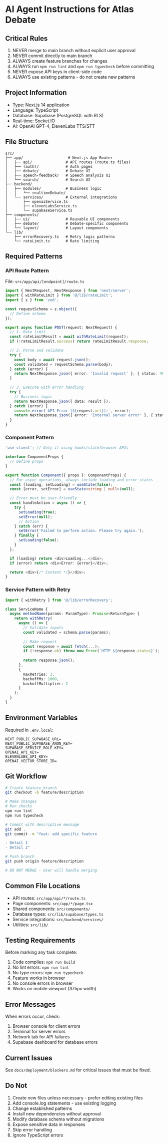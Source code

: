 # AI Agent Instructions for Atlas Debate

## Critical Rules

1. NEVER merge to main branch without explicit user approval
2. NEVER commit directly to main branch
3. ALWAYS create feature branches for changes
4. ALWAYS run `npm run lint` and `npm run typecheck` before committing
5. NEVER expose API keys in client-side code
6. ALWAYS use existing patterns - do not create new patterns

## Project Information

- Type: Next.js 14 application
- Language: TypeScript
- Database: Supabase (PostgreSQL with RLS)
- Real-time: Socket.IO
- AI: OpenAI GPT-4, ElevenLabs TTS/STT

## File Structure

```
src/
├── app/                    # Next.js App Router
│   ├── api/               # API routes (route.ts files)
│   ├── (auth)/            # Auth pages
│   ├── debate/            # Debate UI
│   ├── speech-feedback/   # Speech analysis UI
│   └── search/            # Search UI
├── backend/
│   ├── modules/           # Business logic
│   │   └── realtimeDebate/
│   └── services/          # External integrations
│       ├── openaiService.ts
│       ├── elevenLabsService.ts
│       └── supabaseService.ts
├── components/
│   ├── ui/                # Reusable UI components
│   ├── debate/            # Debate-specific components
│   └── layout/            # Layout components
└── lib/
    ├── errorRecovery.ts   # Retry logic patterns
    └── rateLimit.ts       # Rate limiting
```

## Required Patterns

### API Route Pattern

File: `src/app/api/[endpoint]/route.ts`

```typescript
import { NextRequest, NextResponse } from 'next/server';
import { withRateLimit } from '@/lib/rateLimit';
import { z } from 'zod';

const requestSchema = z.object({
  // Define schema
});

export async function POST(request: NextRequest) {
  // 1. Rate limit
  const rateLimitResult = await withRateLimit(request);
  if (!rateLimitResult.success) return rateLimitResult.response;

  // 2. Parse and validate
  try {
    const body = await request.json();
    const validated = requestSchema.parse(body);
  } catch (error) {
    return NextResponse.json({ error: 'Invalid request' }, { status: 400 });
  }

  // 3. Execute with error handling
  try {
    // Business logic
    return NextResponse.json({ data: result });
  } catch (error) {
    console.error(`API Error [${request.url}]:`, error);
    return NextResponse.json({ error: 'Internal server error' }, { status: 500 });
  }
}
```

### Component Pattern

```typescript
'use client'; // Only if using hooks/state/browser APIs

interface ComponentProps {
  // Define props
}

export function Component({ props }: ComponentProps) {
  // For async operations, always include loading and error states
  const [loading, setLoading] = useState(false);
  const [error, setError] = useState<string | null>(null);

  // Error must be user-friendly
  const handleAction = async () => {
    try {
      setLoading(true);
      setError(null);
      // Action
    } catch (err) {
      setError('Failed to perform action. Please try again.');
    } finally {
      setLoading(false);
    }
  };

  if (loading) return <div>Loading...</div>;
  if (error) return <div>Error: {error}</div>;

  return <div>{/* Content */}</div>;
}
```

### Service Pattern with Retry

```typescript
import { withRetry } from '@/lib/errorRecovery';

class ServiceName {
  async methodName(params: ParamType): Promise<ReturnType> {
    return withRetry(
      async () => {
        // Validate inputs
        const validated = schema.parse(params);
        
        // Make request
        const response = await fetch(...);
        if (!response.ok) throw new Error(`HTTP ${response.status}`);
        
        return response.json();
      },
      { 
        maxRetries: 3,
        backoffMs: 1000,
        backoffMultiplier: 2
      }
    );
  }
}
```

## Environment Variables

Required in `.env.local`:

```
NEXT_PUBLIC_SUPABASE_URL=
NEXT_PUBLIC_SUPABASE_ANON_KEY=
SUPABASE_SERVICE_ROLE_KEY=
OPENAI_API_KEY=
ELEVENLABS_API_KEY=
OPENAI_VECTOR_STORE_ID=
```

## Git Workflow

```bash
# Create feature branch
git checkout -b feature/description

# Make changes
# Run checks
npm run lint
npm run typecheck

# Commit with descriptive message
git add .
git commit -m "feat: add specific feature

- Detail 1
- Detail 2"

# Push branch
git push origin feature/description

# DO NOT MERGE - User will handle merging
```

## Common File Locations

- API routes: `src/app/api/*/route.ts`
- Page components: `src/app/*/page.tsx`
- Shared components: `src/components/`
- Database types: `src/lib/supabase/types.ts`
- Service integrations: `src/backend/services/`
- Utilities: `src/lib/`

## Testing Requirements

Before marking any task complete:

1. Code compiles: `npm run build`
2. No lint errors: `npm run lint`
3. No type errors: `npm run typecheck`
4. Feature works in browser
5. No console errors in browser
6. Works on mobile viewport (375px width)

## Error Messages

When errors occur, check:

1. Browser console for client errors
2. Terminal for server errors
3. Network tab for API failures
4. Supabase dashboard for database errors

## Current Issues

See `docs/deployment/blockers.md` for critical issues that must be fixed.

## Do Not

1. Create new files unless necessary - prefer editing existing files
2. Add console.log statements - use existing logging
3. Change established patterns
4. Install new dependencies without approval
5. Modify database schema without migrations
6. Expose sensitive data in responses
7. Skip error handling
8. Ignore TypeScript errors